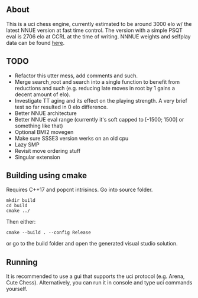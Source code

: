 ## About
This is a uci chess engine, currently estimated to be around 3000 elo w/ the latest NNUE version at fast time control. The version with a simple PSQT eval is 2706 elo at CCRL at the time of writing. NNNUE weights and selfplay data can be found [here](https://huggingface.co/hrtdind).

## TODO
- Refactor this utter mess, add comments and such.
- Merge search_root and search into a single function to benefit from reductions and such (e.g. reducing late moves in root by 1 gains a decent amount of elo).
- Investigate TT aging and its effect on the playing strength. A very brief test so far resulted in 0 elo difference.
- Better NNUE architecture
- Better NNUE eval range (currently it's soft capped to [-1500; 1500] or something like that)
- Optional BMI2 movegen
- Make sure SSSE3 version werks on an old cpu
- Lazy SMP
- Revisit move ordering stuff
- Singular extension

## Building using cmake
Requires C++17 and popcnt intrisincs.
Go into source folder.
```
mkdir build
cd build
cmake ../
```
Then either:
```
cmake --build . --config Release
```
or go to the build folder and open the generated visual studio solution.

## Running
It is recommended to use a gui that supports the uci protocol (e.g. Arena, Cute Chess).
Alternatively, you can run it in console and type uci commands yourself.
